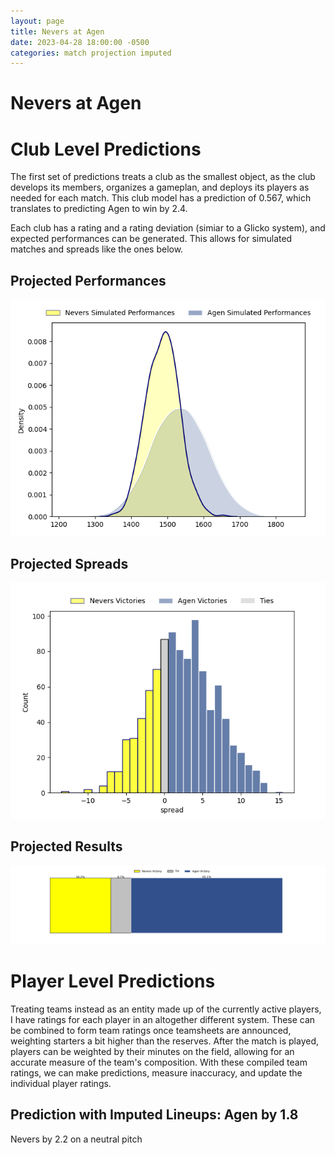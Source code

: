 ```yaml
---  
layout: page  
title: Nevers at Agen  
date: 2023-04-28 18:00:00 -0500  
categories: match projection imputed  
---
```

# Nevers at Agen

# Club Level Predictions


The first set of predictions treats a club as the smallest object, as the club develops its members, organizes a gameplan, and deploys its players as needed for each match. This club model has a prediction of 0.567, which translates to predicting Agen to win by 2.4.

Each club has a rating and a rating deviation (simiar to a Glicko system), and expected performances can be generated. This allows for simulated matches and spreads like the ones below.
## Projected Performances


![Projected Performances](plots/performances_2023-04-28-Agen-Nevers.png)
## Projected Spreads


![Projected Spreads](plots/spreads_2023-04-28-Agen-Nevers.png)
## Projected Results


![Projected Results](plots/resultbar_2023-04-28-Agen-Nevers.png)
# Player Level Predictions


Treating teams instead as an entity made up of the currently active players, I have ratings for each player in an altogether different system. These can be combined to form team ratings once teamsheets are announced, weighting starters a bit higher than the reserves. After the match is played, players can be weighted by their minutes on the field, allowing for an accurate measure of the team's composition. With these compiled team ratings, we can make predictions, measure inaccuracy, and update the individual player ratings.
## Prediction with Imputed Lineups: Agen by 1.8


Nevers by 2.2 on a neutral pitch

